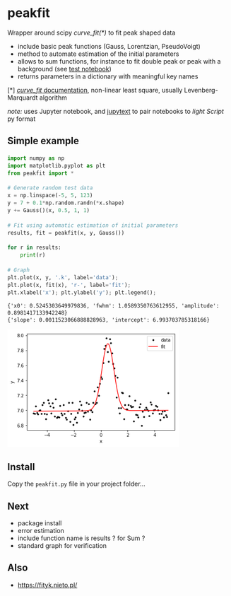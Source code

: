 # peakfit

Wrapper around scipy _curve_fit(*)_ to fit peak shaped data

- include basic peak functions (Gauss, Lorentzian, PseudoVoigt)
- method to automate estimation of the initial parameters 
- allows to sum functions, for instance to fit double peak or peak with a background (see [test notebook](test_peakfit.ipynb))
- returns parameters in a dictionary with meaningful key names

[*] [_curve_fit_ documentation](https://docs.scipy.org/doc/scipy-1.5.1/reference/generated/scipy.optimize.curve_fit.html#scipy.optimize.curve_fit), non-linear least square, usually Levenberg-Marquardt algorithm

_note:_ uses Jupyter notebook, and [jupytext](https://jupytext.readthedocs.io/en/latest/index.html) to pair notebooks to _light Script_ py format

## Simple example

```python
import numpy as np
import matplotlib.pyplot as plt
from peakfit import *

# Generate random test data
x = np.linspace(-5, 5, 123)
y = 7 + 0.1*np.random.randn(*x.shape)
y += Gauss()(x, 0.5, 1, 1)

# Fit using automatic estimation of initial parameters
results, fit = peakfit(x, y, Gauss())

for r in results:
    print(r)

# Graph
plt.plot(x, y, '.k', label='data');
plt.plot(x, fit(x), 'r-', label='fit');
plt.xlabel('x'); plt.ylabel('y'); plt.legend();
```


```
{'x0': 0.5245303649979836, 'fwhm': 1.0589350763612955, 'amplitude': 0.8981417133942248}
{'slope': 0.0011523066888828963, 'intercept': 6.993703785318166}
```

![example_fit](./example/example_fit.png)


## Install
    
Copy the `peakfit.py` file in your project folder...

## Next 
- package install
- error estimation
- include function name is results ? for Sum ?
- standard graph for verification

## Also
- https://fityk.nieto.pl/